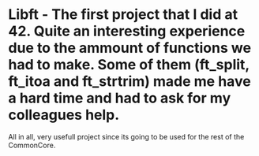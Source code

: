 # Libft - The first project that I did at 42. Quite an interesting experience due to the ammount of functions we had to make. Some of them (ft_split, ft_itoa and ft_strtrim) made me have a hard time and had to ask for my colleagues help.
All in all, very usefull project since its going to be used for the rest of the CommonCore.
